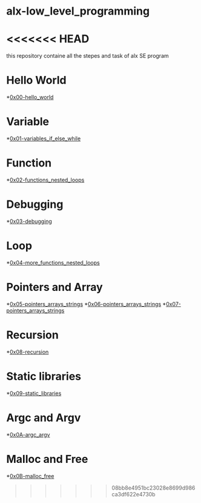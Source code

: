# alx-low_level_programming

<<<<<<< HEAD
=======
this repository containe all the stepes and task of alx SE program

# Hello World

*[0x00-hello_world](./0x00-hello_world/)

# Variable
 
 *[0x01-variables_if_else_while](./0x01-variables_if_else_while/)

# Function

*[0x02-functions_nested_loops](./0x02-functions_nested_loops/)


# Debugging

*[0x03-debugging](./0x03-debugging/)

# Loop

*[0x04-more_functions_nested_loops](./0x04-more_functions_nested_loops/)

# Pointers and Array 

*[0x05-pointers_arrays_strings](./0x05-pointers_arrays_strings/)
*[0x06-pointers_arrays_strings](./0x06-pointers_arrays_strings/)
*[0x07-pointers_arrays_strings](./0x07-pointers_arrays_strings/)

# Recursion

*[0x08-recursion](./0x08-recursion/)

# Static libraries

*[0x09-static_libraries](./0x09-static_libraries/)

# Argc and Argv

*[0x0A-argc_argv](./0x0A-argc_argv/)

# Malloc and Free

*[0x0B-malloc_free](./0x0B-malloc_free/)
>>>>>>> 08bb8e4951bc23028e8699d986ca3df622e4730b
